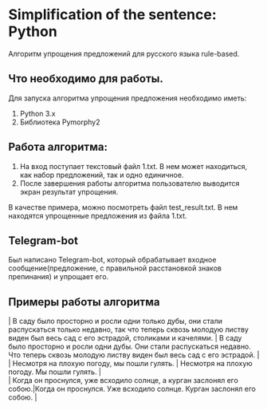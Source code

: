 # Simplification of the sentence: Python

Алгоритм упрощения предложений для русского языка rule-based.

## Что необходимо для работы.

Для запуска алгоритма упрощения предложения необходимо иметь:
  1. Python 3.x
  2. Библиотека Pymorphy2
  
 ## Работа алгоритма:
 
 1. На вход поступает текстовый файл 1.txt. В нем может находиться, как набор предложений, так и одно единичное.
 2. После завершения работы алгоритма пользователю выводится экран результат упрощения.
 
 В качестве примера, можно посмотреть файл test_result.txt. В нем находятся упрощенные предложения из файла 1.txt.
 
 
 
 ## Telegram-bot
 
 Был написано Telegram-bot, который обрабатывает входное сообщение(предложение, с правильной расстановкой знаков препинания) и упрощает его.
 
 
 ## Примеры работы алгоритма
 
 
| В саду было просторно и росли одни только дубы, они стали распускаться только недавно, так что теперь сквозь молодую листву виден был весь сад с его эстрадой, столиками и качелями. | В саду было просторно и росли одни дубы. Они стали распускаться недавно. Что теперь сквозь молодую листву виден был весь сад с его эстрадой. |
| Несмотря на плохую погоду, мы пошли гулять. | Несмотря на плохую погоду. Мы пошли гулять. |     
| Когда он проснулся, уже всходило солнце, а курган заслонял его собою.|Когда он проснулся. Уже всходило солнце. Курган заслонял его собою. | 


